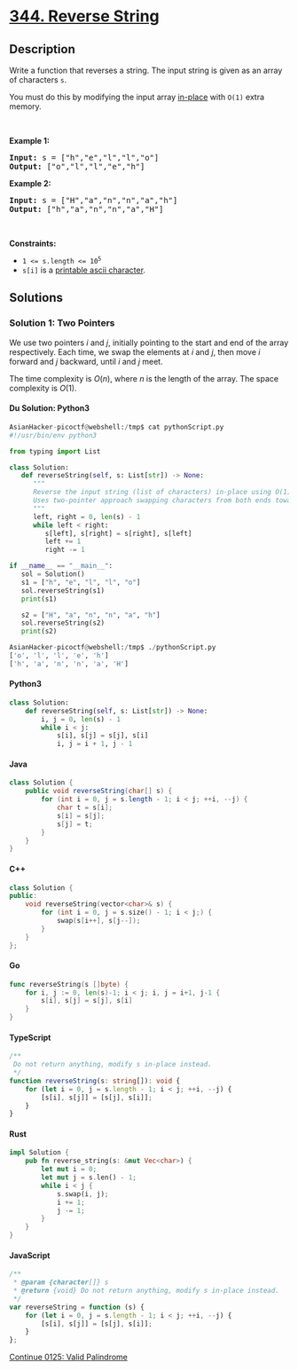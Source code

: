 # [344. Reverse String](https://leetcode.com/problems/reverse-string)

## Description

<p>Write a function that reverses a string. The input string is given as an array of characters <code>s</code>.</p>

<p>You must do this by modifying the input array <a href="https://en.wikipedia.org/wiki/In-place_algorithm" target="_blank">in-place</a> with <code>O(1)</code> extra memory.</p>

<p>&nbsp;</p>
<p><strong class="example">Example 1:</strong></p>
<pre><strong>Input:</strong> s = ["h","e","l","l","o"]
<strong>Output:</strong> ["o","l","l","e","h"]
</pre><p><strong class="example">Example 2:</strong></p>
<pre><strong>Input:</strong> s = ["H","a","n","n","a","h"]
<strong>Output:</strong> ["h","a","n","n","a","H"]
</pre>
<p>&nbsp;</p>
<p><strong>Constraints:</strong></p>

<ul>
	<li><code>1 &lt;= s.length &lt;= 10<sup>5</sup></code></li>
	<li><code>s[i]</code> is a <a href="https://en.wikipedia.org/wiki/ASCII#Printable_characters" target="_blank">printable ascii character</a>.</li>
</ul>

## Solutions

### Solution 1: Two Pointers

We use two pointers $i$ and $j$, initially pointing to the start and end of the array respectively. Each time, we swap the elements at $i$ and $j$, then move $i$ forward and $j$ backward, until $i$ and $j$ meet.

The time complexity is $O(n)$, where $n$ is the length of the array. The space complexity is $O(1)$.

#### Du Solution: Python3
```python
AsianHacker-picoctf@webshell:/tmp$ cat pythonScript.py 
#!/usr/bin/env python3

from typing import List

class Solution:
   def reverseString(self, s: List[str]) -> None:
      """
      Reverse the input string (list of characters) in-place using O(1) extra memory.
      Uses two-pointer approach swapping characters from both ends toward the center.
      """
      left, right = 0, len(s) - 1
      while left < right:
         s[left], s[right] = s[right], s[left]
         left += 1
         right -= 1

if __name__ == "__main__":
   sol = Solution()
   s1 = ["h", "e", "l", "l", "o"]
   sol.reverseString(s1)
   print(s1)

   s2 = ["H", "a", "n", "n", "a", "h"]
   sol.reverseString(s2)
   print(s2)

AsianHacker-picoctf@webshell:/tmp$ ./pythonScript.py 
['o', 'l', 'l', 'e', 'h']
['h', 'a', 'n', 'n', 'a', 'H']
```

#### Python3

```python
class Solution:
    def reverseString(self, s: List[str]) -> None:
        i, j = 0, len(s) - 1
        while i < j:
            s[i], s[j] = s[j], s[i]
            i, j = i + 1, j - 1
```

#### Java

```java
class Solution {
    public void reverseString(char[] s) {
        for (int i = 0, j = s.length - 1; i < j; ++i, --j) {
            char t = s[i];
            s[i] = s[j];
            s[j] = t;
        }
    }
}
```

#### C++

```cpp
class Solution {
public:
    void reverseString(vector<char>& s) {
        for (int i = 0, j = s.size() - 1; i < j;) {
            swap(s[i++], s[j--]);
        }
    }
};
```

#### Go

```go
func reverseString(s []byte) {
	for i, j := 0, len(s)-1; i < j; i, j = i+1, j-1 {
		s[i], s[j] = s[j], s[i]
	}
}
```

#### TypeScript

```ts
/**
 Do not return anything, modify s in-place instead.
 */
function reverseString(s: string[]): void {
    for (let i = 0, j = s.length - 1; i < j; ++i, --j) {
        [s[i], s[j]] = [s[j], s[i]];
    }
}
```

#### Rust

```rust
impl Solution {
    pub fn reverse_string(s: &mut Vec<char>) {
        let mut i = 0;
        let mut j = s.len() - 1;
        while i < j {
            s.swap(i, j);
            i += 1;
            j -= 1;
        }
    }
}
```

#### JavaScript

```js
/**
 * @param {character[]} s
 * @return {void} Do not return anything, modify s in-place instead.
 */
var reverseString = function (s) {
    for (let i = 0, j = s.length - 1; i < j; ++i, --j) {
        [s[i], s[j]] = [s[j], s[i]];
    }
};
```

[Continue 0125: Valid Palindrome](../../0100-0199/0125.Valid%20Palindrome/README.md)